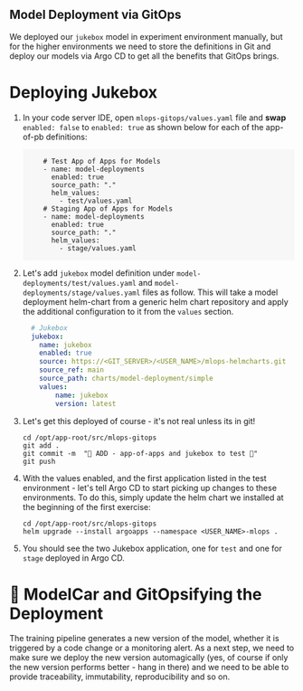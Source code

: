 ## Model Deployment via GitOps

We deployed our `jukebox` model in experiment environment manually, but for the higher environments we need to store the definitions in Git and deploy our models via Argo CD to get all the benefits that GitOps brings.

# Deploying Jukebox 

1. In your code server IDE, open `mlops-gitops/values.yaml` file and **swap** `enabled: false` to `enabled: true` as shown below for each of the app-of-pb definitions:

    <div class="highlight" style="background: #f7f7f7">
    <pre><code class="language-yaml">
        # Test App of Apps for Models
        - name: model-deployments
          enabled: true
          source_path: "."
          helm_values:
            - test/values.yaml
        # Staging App of Apps for Models
        - name: model-deployments
          enabled: true
          source_path: "."
          helm_values:
            - stage/values.yaml
    </code></pre></div>

2. Let's add `jukebox` model definition under `model-deployments/test/values.yaml` and `model-deployments/stage/values.yaml` files as follow. This will take a model deployment helm-chart from a generic helm chart repository and apply the additional configuration to it from the `values` section. 

    ```yaml
      # Jukebox
      jukebox:
        name: jukebox
        enabled: true
        source: https://<GIT_SERVER>/<USER_NAME>/mlops-helmcharts.git
        source_ref: main
        source_path: charts/model-deployment/simple
        values:
            name: jukebox
            version: latest
    ```
3. Let's get this deployed of course - it's not real unless its in git!

    ```bash#test
    cd /opt/app-root/src/mlops-gitops
    git add .
    git commit -m  "🐰 ADD - app-of-apps and jukebox to test 🐰"
    git push 
    ```

4. With the values enabled, and the first application listed in the test environment - let's tell Argo CD to start picking up changes to these environments. To do this, simply update the helm chart we installed at the beginning of the first exercise:

    ```bash#test
    cd /opt/app-root/src/mlops-gitops
    helm upgrade --install argoapps --namespace <USER_NAME>-mlops .
    ```

5. You should see the two Jukebox application, one for `test` and one for `stage` deployed in Argo CD. 


# 🚗 ModelCar and GitOpsifying the Deployment

The training pipeline generates a new version of the model, whether it is triggered by a code change or a monitoring alert. As a next step, we need to make sure we deploy the new version automagically (yes, of course if only the new version performs better - hang in there) and we need to be able to provide traceability, immutability, reproducibility and so on.